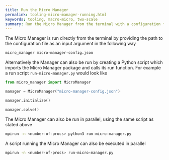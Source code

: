 ```yaml
---
title: Run the Micro Manager
permalink: tooling-micro-manager-running.html
keywords: tooling, macro-micro, two-scale
summary: Run the Micro Manager from the terminal with a configuration file as input argument or from a Python script.
---
```


The Micro Manager is run directly from the terminal by providing the path to the configuration file as an input argument in the following way

```bash
micro_manager micro-manager-config.json
```

Alternatively the Manager can also be run by creating a Python script which imports the Micro Manager package and calls its run function. For example a run script `run-micro-manager.py` would look like

```python
from micro_manager import MicroManager

manager = MicroManager("micro-manager-config.json")

manager.initialize()

manager.solve()
```

The Micro Manager can also be run in parallel, using the same script as stated above

```bash
mpirun -n <number-of-procs> python3 run-micro-manager.py
```

A script running the Micro Manager can also be executed in parallel

```bash
mpirun -n <number-of-procs> run-micro-manager.py
```
